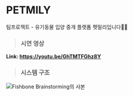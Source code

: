 # PETMILY
팀프로젝트 - 유기동물 입양 중개 플랫폼 펫밀리입니다🐶🐱       

> ### 시연 영상   
**Link: https://youtu.be/GhTMTFGhz8Y**      

> ### 시스템 구조
![Fishbone Brainstorming의 사본](https://github.com/zoneiiiii/petmilyFE/assets/128220837/bfc4088f-1ef3-40f2-a63d-71da65548420)

    
